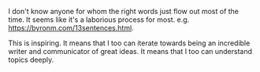 I don't know anyone for whom the right words just flow out most of the time.
It seems like it's a laborious process for most.
e.g. https://byronm.com/13sentences.html.

This is inspiring. It means that I too can iterate towards being an incredible writer and communicator of great ideas. It means that I too can understand topics deeply.